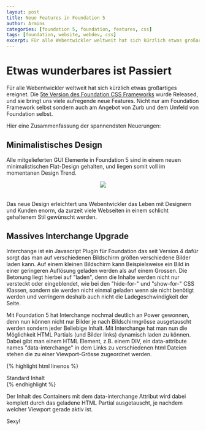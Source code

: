 ```yaml
---
layout: post
title: Neue Features in Foundation 5
author: Armins
categories: [foundation 5, foundation, features, css]
tags: [foundation, website, webdev, css]
excerpt: Für alle Webentwickler weltweit hat sich kürzlich etwas großartiges ereignet. Die [5te Version des Foundation CSS Frameworks](http://foundation.zurb.com) wurde Released, und sie bringt uns viele aufregende neue Features. Nicht nur am Foundation Framework selbst sondern auch am Angebot von Zurb und dem Umfeld von Foundation selbst. Hier eine Zusammenfassung der Neuerungen die ich am spannendsten finde.
---
```


Etwas wunderbares ist Passiert
==============================

Für alle Webentwickler weltweit hat sich kürzlich etwas großartiges ereignet. Die [5te Version des Foundation CSS Frameworks](http://foundation.zurb.com) wurde Released, und sie bringt uns viele aufregende neue Features. Nicht nur am Foundation Framework selbst sondern auch am Angebot von Zurb und dem Umfeld von Foundation selbst.

Hier eine Zusammenfassung der spannendsten Neuerungen:


Minimalistisches Design
-----------------------

Alle mitgelieferten GUI Elemente in Foundation 5 sind in einem neuen minimalistischen Flat-Design gehalten, und liegen somit voll im momentanen Design Trend.

<div style="text-align: center">
  <img src="{% asset_path blog/foundation_minimalistic.jpg %}" style="width: auto; padding-bottom: 20px;"/>
</div>

Das neue Design erleichtert uns Webentwickler das Leben mit Designern und Kunden enorm, da zurzeit viele Webseiten in einem schlicht gehaltenem Stil gewünscht werden.


Massives Interchange Upgrade
----------------------------

Interchange ist ein Javascript Plugin für Foundation das seit Version 4 dafür sorgt das man auf verschiedenen Bildschirm größen verschiedene Bilder laden kann.
Auf einem kleinen Bildschirm kann Beispielsweise ein Bild in einer geringeren Auflösung geladen werden als auf einem Grossen. Die Betonung liegt hierbei auf "laden", denn die Inhalte werden nicht nur versteckt oder eingeblendet, wie bei den "hide-for-" und "show-for-" CSS Klassen, sondern sie werden nicht einmal geladen wenn sie nicht benötigt werden und verringern deshalb auch nicht die Ladegeschwindigkeit der Seite.

Mit Foundation 5 hat Interchange nochmal deutlich an Power gewonnen, denn nun können nicht nur Bilder je nach Bildschirmgrösse ausgetauscht werden sondern jeder Beliebige Inhalt.
Mit Interchange hat man nun die Möglichkeit HTML Partials (und Bilder links) dynamisch laden zu können. Dabei gibt man einem HTML Element, z.B. einem DIV, ein data-attribute names "data-interchange" in dem Links zu verschiedenen html Dateien stehen die zu einer Viewport-Grösse zugeordnet werden.

{% highlight html linenos %}
    <div data-interchange="[/pfad/klein.html, (small)], [/pfad/gross.html, (large)]"> 
        Standard Inhalt
    </div>
{% endhighlight %}

Der Inhalt des Containers mit dem data-interchange Attribut wird dabei komplett durch das geladene HTML Partial ausgetauscht, je nachdem welcher Viewport gerade aktiv ist.

Sexy!








